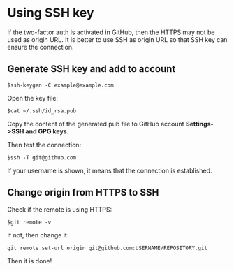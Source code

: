# Using SSH key

If the two-factor auth is activated in GitHub, then the HTTPS may not be used as origin URL. It is better to use SSH as origin URL so that SSH key can ensure the connection.

## Generate SSH key and add to account

```
$ssh-keygen -C example@example.com
```
Open the key file:
```
$cat ~/.ssh/id_rsa.pub
```
Copy the content of the generated pub file to GitHub account **Settings->SSH and GPG keys**.

Then test the connection:
```
$ssh -T git@github.com
```

If your username is shown, it means that the connection is established.

## Change origin from HTTPS to SSH

Check if the remote is using HTTPS:
```
$git remote -v
```

If not, then change it:
```
git remote set-url origin git@github.com:USERNAME/REPOSITORY.git
```

Then it is done!